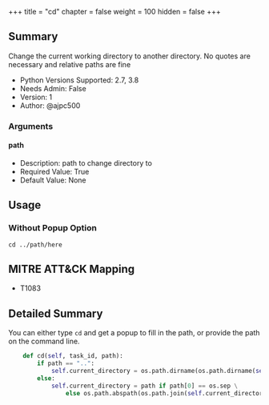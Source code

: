 +++
title = "cd"
chapter = false
weight = 100
hidden = false
+++

## Summary

Change the current working directory to another directory. No quotes are necessary and relative paths are fine 

- Python Versions Supported: 2.7, 3.8
- Needs Admin: False  
- Version: 1  
- Author: @ajpc500

### Arguments

#### path

- Description: path to change directory to  
- Required Value: True  
- Default Value: None  

## Usage

### Without Popup Option
```
cd ../path/here
```

## MITRE ATT&CK Mapping

- T1083

## Detailed Summary
You can either type `cd` and get a popup to fill in the path, or provide the path on the command line. 

```Python
    def cd(self, task_id, path):
        if path == "..":
            self.current_directory = os.path.dirname(os.path.dirname(self.current_directory + os.sep))
        else:
            self.current_directory = path if path[0] == os.sep \
                else os.path.abspath(os.path.join(self.current_directory,path))

```
